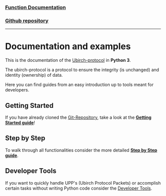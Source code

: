 ### [Function Documentation](https://developer.ubirch.com/function_documentation/ubirch-protocol-python/)

### [Github repository](https://github.com/ubirch/ubirch-protocol-python/tree/ecdsa-betterReadMe)

---

# Documentation and examples
This is the documentation of the [Ubirch-protocol](https://github.com/ubirch/ubirch-protocol) in **Python 3**. 

The ubirch-protocol is a protocol to ensure the integrity (is unchanged) and identity (ownership) of data.

Here you can find guides from an easy introduction up to tools meant for developers.

## Getting Started
If you have already cloned the [Git-Repository](https://github.com/ubirch/ubirch-protocol-python/tree/ecdsa-betterReadMe), 
take a look at the [**Getting Started guide**](GettingStarted.md)! 


## Step by Step
To walk through all functionalities consider the more detailed [**Step by Step guide**](StepByStep.md).


## Developer Tools
If you want to quickly handle UPP's (Ubirch Protocol Packets) or accomplish certain tasks without writing Python code consider the [Developer Tools](DevTools.md).